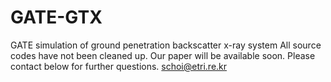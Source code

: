 # GATE-GTX
GATE simulation of ground penetration backscatter x-ray system
All source codes have not been cleaned up.
Our paper will be available soon.
Please contact below for further questions.
schoi@etri.re.kr
